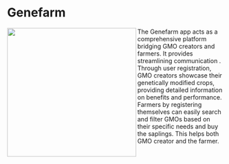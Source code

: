# Genefarm 
<img align="left" width="300" height="300" src="https://github.com/hackfest-dev/HF24-DINOCODERS/assets/123622523/90649a59-0359-447a-b0cd-d11b6dfc3ca8">
The Genefarm app acts as a comprehensive platform bridging GMO creators and farmers. It provides streamlining communication . Through user registration, GMO creators showcase their genetically modified crops, providing detailed information on benefits and performance.  Farmers by registering themselves can easily search and filter GMOs based on their specific needs and buy the saplings.  This helps both GMO creator and the farmer.
